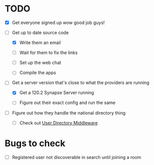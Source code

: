 # TODO
- [x] Get everyone signed up wow good job guys! 

- [ ] Get up to date source code
  - [x] Write them an email
  - [ ] Wait for them to fix the links
  - [ ] Set up the web chat
  - [ ] Compile the apps


- [ ] Get a server version that's close to what the providers are running
  - [x] Get a 120.2 Synapse Server running
  - [ ] Figure out their exact config and run the same

  
- [ ] Figure out how they handle the national directory thing
  - [ ] Check out [User Directory Middleware](https://framagit.org/lxcode/luxchat-matrixuserdirectorymiddleware)   


# Bugs to check
- [ ] Registered user not discoverable in search until joining a room

